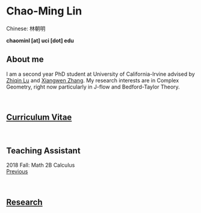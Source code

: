 # Chao-Ming Lin
Chinese: 林朝明

**chaominl [at] uci [dot] edu**


## About me
I am a second year PhD student at University of California-Irvine advised by [Zhiqin Lu](https://www.math.uci.edu/~zlu/) and [Xiangwen Zhang](https://www.math.uci.edu/~xiangwen/). My research interests are in Complex Geometry, right now particularly in J-flow and Bedford-Taylor Theory.

<br />


## [Curriculum Vitae](https://chaominl.github.io/CV)   

<br />


## Teaching Assistant
2018 Fall: Math 2B Calculus  
[Previous](https://chaominl.github.io/TeachingExperience)

<br />


## [Research](https://chaominl.github.io/Research)
